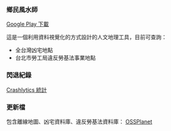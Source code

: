### 鄉民風水師
[Google Play 下載](https://play.google.com/store/apps/details?id=tacoball.com.geomancer)

這是一個利用資料視覺化的方式設計的人文地理工具，目前可查詢：
* 全台灣凶宅地點
* 台北市勞工局違反勞基法事業地點

### 閃退紀錄
[Crashlytics 統計](https://fabric.io/taco-studio/android/apps/tacoball.com.geomancer/issues)

### 更新檔
包含離線地圖、凶宅資料庫、違反勞基法資料庫：
[OSSPlanet](http://mirror.ossplanet.net/geomancer/0.1.0)
